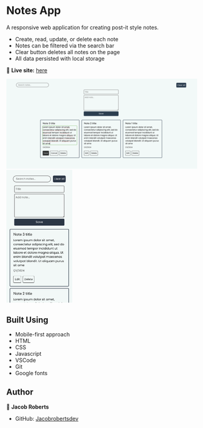 # Notes App

A responsive web application for creating post-it style notes.

- Create, read, update, or delete each note
- Notes can be filtered via the search bar
- Clear button deletes all notes on the page
- All data persisted with local storage

🔗 **Live site:** [here](https://jacobrobertsdev.github.io/notes-app/)

<img src="Images/Screen Shot 2024-01-04 at 12.14.04 PM.png" width="600px" alt="Screenshot">

<img src="Images/Screen Shot 2024-01-04 at 12.12.23 PM.png" height="350px" alt="Mobile Screenshot">

## Built Using

- Mobile-first approach
- HTML
- CSS
- Javascript
- VSCode
- Git
- Google fonts

## Author

👤 **Jacob Roberts**

- GitHub: [Jacobrobertsdev](https://github.com/jacobrobertsdev)
